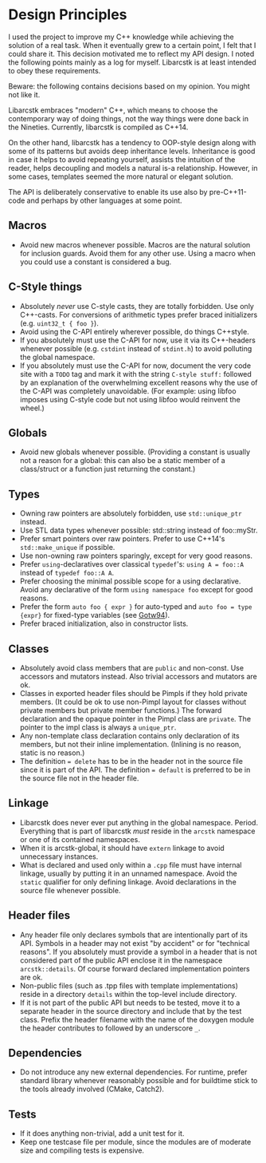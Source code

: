 # Design Principles


I used the project to improve my C++ knowledge while achieving the solution of a
real task. When it eventually grew to a certain point, I felt that I could
share it. This decision motivated me to reflect my API design. I noted the
following points mainly as a log for myself. Libarcstk is at least intended to
obey these requirements.

Beware: the following contains decisions based on my opinion. You might not like
it.

Libarcstk embraces "modern" C++, which means to choose the contemporary way of
doing things, not the way things were done back in the Nineties. Currently,
libarcstk is compiled as C++14.

On the other hand, libarcstk has a tendency to OOP-style design along with some
of its patterns but avoids deep inheritance levels. Inheritance is good in case
it helps to avoid repeating yourself, assists the intuition of the reader, helps
decoupling and models a natural is-a relationship. However, in some cases,
templates seemed the more natural or elegant solution.

The API is deliberately conservative to enable its use also by pre-C++11-code
and perhaps by other languages at some point.


## Macros

- Avoid new macros whenever possible. Macros are the natural solution for
  inclusion guards. Avoid them for any other use. Using a macro when you could
  use a constant is considered a bug.


## C-Style things

- Absolutely *never* use C-style casts, they are totally forbidden. Use
  only C++-casts. For conversions of arithmetic types prefer braced initializers
  (e.g. ``uint32_t { foo }``).
- Avoid using the C-API entirely wherever possible, do things C++style.
- If you absolutely must use the C-API for now, use it via its C++-headers
  whenever possible (e.g. ``cstdint`` instead of ``stdint.h``) to avoid
  polluting the global namespace.
- If you absolutely must use the C-API for now, document the very code site with
  a ``TODO`` tag and mark it with the string ``C-style stuff:`` followed by an
  explanation of the overwhelming excellent reasons why the use of the C-API was
  completely unavoidable. (For example: using libfoo imposes using C-style code
  but not using libfoo would reinvent the wheel.)


## Globals

- Avoid new globals whenever possible. (Providing a constant is usually not a
  reason for a global: this can also be a static member of a class/struct or a
  function just returning the constant.)


## Types

- Owning raw pointers are absolutely forbidden, use ``std::unique_ptr`` instead.
- Use STL data types whenever possible: std::string instead of foo::myStr.
- Prefer smart pointers over raw pointers. Prefer to use C++14's
  ``std::make_unique`` if possible.
- Use non-owning raw pointers sparingly, except for very good reasons.
- Prefer ``using``-declaratives over classical ``typedef``'s:
  ``using A = foo::A`` instead of ``typedef foo::A A``.
- Prefer choosing the minimal possible scope for a using declarative. Avoid
  any declarative of the form ``using namespace foo`` except for good reasons.
- Prefer the form ``auto foo { expr }`` for auto-typed and ``auto foo = type
  {expr}`` for fixed-type variables (see [Gotw94][1]).
- Prefer braced initialization, also in constructor lists.


## Classes

- Absolutely avoid class members that are ``public`` and non-const. Use
  accessors and mutators instead. Also trivial accessors and mutators are ok.
- Classes in exported header files should be Pimpls if they hold private
  members. (It could be ok to use non-Pimpl layout for classes without private
  members but private member functions.) The forward declaration and the opaque
  pointer in the Pimpl class are ``private``. The pointer to the impl class is
  always a ``unique_ptr``.
- Any non-template class declaration contains only declaration of its members,
  but not their inline implementation. (Inlining is no reason, static is no
  reason.)
- The definition ``= delete`` has to be in the header not in the source file
  since it is part of the API. The definition ``= default`` is preferred to be
  in the source file not in the header file.


## Linkage

- Libarcstk does never ever put anything in the global namespace. Period.
  Everything that is part of libarcstk *must* reside in the ``arcstk``
  namespace or one of its contained namespaces.
- When it is arcstk-global, it should have ``extern`` linkage to avoid
  unnecessary instances.
- What is declared and used only within a ``.cpp`` file must have internal
  linkage, usually by putting it in an unnamed namespace. Avoid the ``static``
  qualifier for only defining linkage. Avoid declarations in the source file
  whenever possible.


## Header files

- Any header file only declares symbols that are intentionally part of its API.
  Symbols in a header may not exist "by accident" or for "technical reasons".
  If you absolutely must provide a symbol in a header that is not considered
  part of the public API enclose it in the namespace ``arcstk::details``.
  Of course forward declared implementation pointers are ok.
- Non-public files (such as .tpp files with template implementations) reside
  in a directory ``details`` within the top-level include directory.
- If it is not part of the public API but needs to be tested, move it to a
  separate header in the source directory and include that by the test class.
  Prefix the header filename with the name of the doxygen module the header
  contributes to followed by an underscore ``_``.


## Dependencies

- Do not introduce any new external dependencies. For runtime, prefer standard
  library whenever reasonably possible and for buildtime stick to the tools
  already involved (CMake, Catch2).


## Tests

- If it does anything non-trivial, add a unit test for it.
- Keep one testcase file per module, since the modules are of moderate size and
  compiling tests is expensive.

[1]: https://herbsutter.com/2013/08/12/gotw-94-solution-aaa-style-almost-always-auto/
